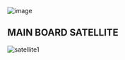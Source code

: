 ![image](https://github.com/user-attachments/assets/1674c9f8-b8b4-4651-be57-1c6f04ab11cd)

## MAIN BOARD SATELLITE

![satellite1](https://github.com/user-attachments/assets/e76a4134-59da-458b-91be-4d8439dae7a0)

